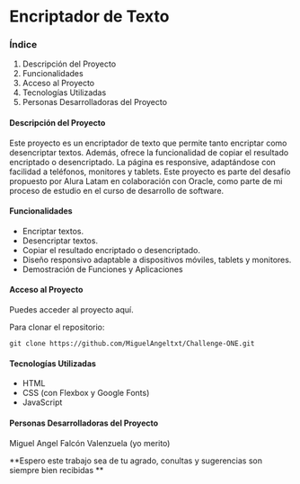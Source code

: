 # Encriptador de Texto


### Índice
1.  Descripción del Proyecto
2.  Funcionalidades
3.  Acceso al Proyecto
4.  Tecnologías Utilizadas
5.  Personas Desarrolladoras del Proyecto

#### Descripción del Proyecto
Este proyecto es un encriptador de texto que permite tanto encriptar como desencriptar textos. Además, ofrece la funcionalidad de copiar el resultado encriptado o desencriptado. La página es responsive, adaptándose con facilidad a teléfonos, monitores y tablets. Este proyecto es parte del desafío propuesto por Alura Latam en colaboración con Oracle, como parte de mi proceso de estudio en el curso de desarrollo de software.

#### Funcionalidades
- Encriptar textos.
- Desencriptar textos.
- Copiar el resultado encriptado o desencriptado.
- Diseño responsivo adaptable a dispositivos móviles, tablets y monitores.
- Demostración de Funciones y Aplicaciones


#### Acceso al Proyecto
Puedes acceder al proyecto aquí.

Para clonar el repositorio:
```
git clone https://github.com/MiguelAngeltxt/Challenge-ONE.git
```
#### Tecnologías Utilizadas
- HTML
- CSS (con Flexbox y Google Fonts)
- JavaScript

#### Personas Desarrolladoras del Proyecto
Miguel Angel Falcón Valenzuela (yo merito)



**Espero este trabajo sea de tu agrado, conultas y sugerencias son siempre bien recibidas **
